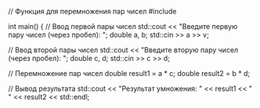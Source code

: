 // Функция для перемножения пар чисел
#include <iostream>

int main() {
    // Ввод первой пары чисел
    std::cout << "Введите первую пару чисел (через пробел): ";
    double a, b;
    std::cin >> a >> v;
    
 // Ввод второй пары чисел
    std::cout << "Введите вторую пару чисел (через пробел): ";
    double c, d;
    std::cin >> c >> d;

// Перемножение пар чисел
    double result1 = a * c;
    double result2 = b * d;

// Вывод результата
    std::cout << "Результат умножения: " << result1 << " " << result2 << std::endl;

